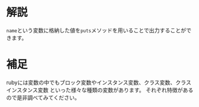 # 解説
`name`という変数に格納した値を`puts`メソッドを用いることで出力することができます。

# 補足
rubyには変数の中でもブロック変数やインスタンス変数、クラス変数、クラスインスタンス変数 といった様々な種類の変数があります。
それぞれ特徴があるので是非調べてみてください。
